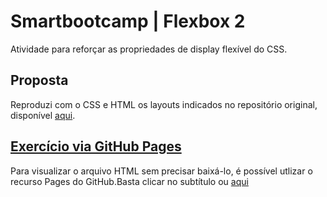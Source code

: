 # Smartbootcamp | Flexbox 2
Atividade para reforçar as propriedades de display flexível do CSS. 

## Proposta
Reproduzi com o CSS e HTML os layouts indicados no repositório original, disponível [aqui](https://github.com/SPTech-Atividades-de-PI/flex-box-atividade-02).

## [Exercício via GitHub Pages](https://mikki-unix.github.io/smartbootcamp-flexbox02/index.html)
Para visualizar o arquivo HTML sem precisar baixá-lo, é possível utlizar o recurso Pages do GitHub.Basta clicar no subtítulo ou [aqui](https://mikki-unix.github.io/smartbootcamp-flexbox02/index.html)

